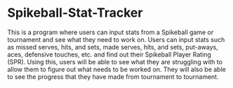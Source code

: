 # Spikeball-Stat-Tracker
This is a program where users can input stats from a Spikeball game or tournament and see what they need to work on.
Users can input stats such as missed serves, hits, and sets, made serves, hits, and sets, put-aways, aces, defensive touches, etc. and find out their Spikeball Player Rating (SPR). Using this, users will be able to see what they are struggling with to allow them to figure out what needs to be worked on. They will also be able to see the progress that they have made from tournament to tournament.
